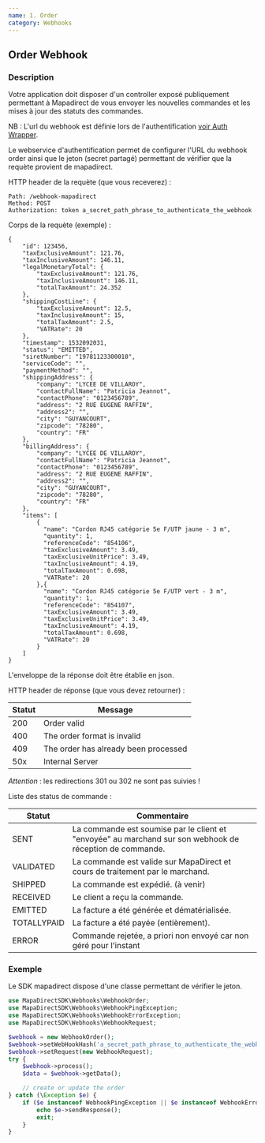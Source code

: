 ```yaml
---
name: 1. Order
category: Webhooks
---
```



## Order Webhook ##


### Description ###

Votre application doit disposer d'un controller exposé publiquement permettant à Mapadirect de vous
envoyer les nouvelles commandes et les mises à jour des statuts des commandes.

NB : L'url du webhook est définie lors de l'authentification [voir Auth Wrapper](#auth).

Le webservice d'authentification permet de configurer l'URL du webhook order ainsi que le jeton (secret partagé) permettant de vérifier que la requète provient de mapadirect.

HTTP header de la requète (que vous receverez) :

```
Path: /webhook-mapadirect
Method: POST
Authorization: token a_secret_path_phrase_to_authenticate_the_webhook
```

Corps de la requète (exemple) :

```application/json
{
    "id": 123456,
    "taxExclusiveAmount": 121.76,
    "taxInclusiveAmount": 146.11,
    "legalMonetaryTotal": {
        "taxExclusiveAmount": 121.76,
        "taxInclusiveAmount": 146.11,
        "totalTaxAmount": 24.352
    },
    "shippingCostLine": {
        "taxExclusiveAmount": 12.5,
        "taxInclusiveAmount": 15,
        "totalTaxAmount": 2.5,
        "VATRate": 20
    },
    "timestamp": 1532092031,
    "status": "EMITTED",
    "siretNumber": "19781123300010",
    "serviceCode": "",
    "paymentMethod": "",
    "shippingAddress": {
        "company": "LYCEE DE VILLAROY",
        "contactFullName": "Patricia Jeannot",
        "contactPhone": "0123456789",
        "address": "2 RUE EUGENE RAFFIN",
        "address2": "",
        "city": "GUYANCOURT",
        "zipcode": "78280",
        "country": "FR"
    },
    "billingAddress": {
        "company": "LYCEE DE VILLAROY",
        "contactFullName": "Patricia Jeannot",
        "contactPhone": "0123456789",
        "address": "2 RUE EUGENE RAFFIN",
        "address2": "",
        "city": "GUYANCOURT",
        "zipcode": "78280",
        "country": "FR"
    },
    "items": [
        {
          "name": "Cordon RJ45 catégorie 5e F/UTP jaune - 3 m",
          "quantity": 1,
          "referenceCode": "854106",
          "taxExclusiveAmount": 3.49,
          "taxExclusiveUnitPrice": 3.49,
          "taxInclusiveAmount": 4.19,
          "totalTaxAmount": 0.698,
          "VATRate": 20
        },{
          "name": "Cordon RJ45 catégorie 5e F/UTP vert - 3 m",
          "quantity": 1,
          "referenceCode": "854107",
          "taxExclusiveAmount": 3.49,
          "taxExclusiveUnitPrice": 3.49,
          "taxInclusiveAmount": 4.19,
          "totalTaxAmount": 0.698,
          "VATRate": 20
        }
    ]
}
```

L'enveloppe de la réponse doit être établie en json.

HTTP header de réponse (que vous devez retourner) :

| Statut | Message |
| ------ | ------ |
| 200 | Order valid |
| 400 | The order format is invalid |
| 409 | The order has already been processed |
| 50x | Internal Server |

*Attention* : les redirections 301 ou 302 ne sont pas suivies !

Liste des status de commande :

| Statut | Commentaire |
| ------ | ------ |
| SENT | La commande est soumise par le client et "envoyée" au marchand sur son webhook de réception de commande. |
| VALIDATED | La commande est valide sur MapaDirect et cours de traitement par le marchand. |
| SHIPPED | La commande est expédié. (à venir) |
| RECEIVED | Le client a reçu la commande. |
| EMITTED | La facture a été générée et dématérialisée. |
| TOTALLYPAID | La facture a été payée (entièrement). |
| ERROR | Commande rejetée, a priori non envoyé car non géré pour l'instant |



### Exemple ###

Le SDK mapadirect dispose d'une classe permettant de vérifier le jeton.

```php
use MapaDirectSDK\Webhooks\WebhookOrder;
use MapaDirectSDK\Webhooks\WebhookPingException;
use MapaDirectSDK\Webhooks\WebhookErrorException;
use MapaDirectSDK\Webhooks\WebhookRequest;

$webhook = new WebhookOrder();
$webhook->setWebHookHash('a_secret_path_phrase_to_authenticate_the_webhook');
$webhook->setRequest(new WebhookRequest);
try {
    $webhook->process();
    $data = $webhook->getData();

    // create or update the order
} catch (\Exception $e) {
    if ($e instanceof WebhookPingException || $e instanceof WebhookErrorException) {
        echo $e->sendResponse();
        exit;
    }
}
```
